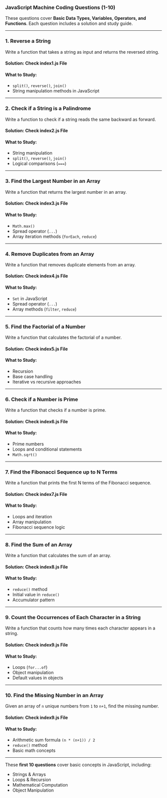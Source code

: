 ### **JavaScript Machine Coding Questions (1-10)**  

These questions cover **Basic Data Types, Variables, Operators, and Functions**. Each question includes a solution and study guide.

---

### **1. Reverse a String**
Write a function that takes a string as input and returns the reversed string.

#### **Solution**: Check index1.js File

#### **What to Study:**
- `split()`, `reverse()`, `join()`
- String manipulation methods in JavaScript

---

### **2. Check if a String is a Palindrome**
Write a function to check if a string reads the same backward as forward.

#### **Solution**: Check index2.js File

#### **What to Study:**
- String manipulation
- `split()`, `reverse()`, `join()`
- Logical comparisons (`===`)

---

### **3. Find the Largest Number in an Array**
Write a function that returns the largest number in an array.

#### **Solution**: Check index3.js File

#### **What to Study:**
- `Math.max()`
- Spread operator (`...`)
- Array iteration methods (`forEach`, `reduce`)

---

### **4. Remove Duplicates from an Array**
Write a function that removes duplicate elements from an array.

#### **Solution**: Check index4.js File


#### **What to Study:**
- `Set` in JavaScript
- Spread operator (`...`)
- Array methods (`filter`, `reduce`)

---

### **5. Find the Factorial of a Number**
Write a function that calculates the factorial of a number.

#### **Solution**: Check index5.js File


#### **What to Study:**
- Recursion
- Base case handling
- Iterative vs recursive approaches

---

### **6. Check if a Number is Prime**
Write a function that checks if a number is prime.

#### **Solution**: Check index6.js File

#### **What to Study:**
- Prime numbers
- Loops and conditional statements
- `Math.sqrt()`

---

### **7. Find the Fibonacci Sequence up to N Terms**
Write a function that prints the first N terms of the Fibonacci sequence.

#### **Solution**: Check index7.js File


#### **What to Study:**
- Loops and iteration
- Array manipulation
- Fibonacci sequence logic

---

### **8. Find the Sum of an Array**
Write a function that calculates the sum of an array.

#### **Solution**: Check index8.js File

#### **What to Study:**
- `reduce()` method
- Initial value in `reduce()`
- Accumulator pattern

---

### **9. Count the Occurrences of Each Character in a String**
Write a function that counts how many times each character appears in a string.

#### **Solution**: Check index9.js File

#### **What to Study:**
- Loops (`for...of`)
- Object manipulation
- Default values in objects

---

### **10. Find the Missing Number in an Array**
Given an array of `n` unique numbers from `1` to `n+1`, find the missing number.

#### **Solution**: Check index9.js File


#### **What to Study:**
- Arithmetic sum formula `(n * (n+1)) / 2`
- `reduce()` method
- Basic math concepts

---


These **first 10 questions** cover basic concepts in JavaScript, including:
- Strings & Arrays
- Loops & Recursion
- Mathematical Computation
- Object Manipulation
